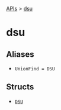 [APIs](../index.md) > [dsu]()

# dsu

## Aliases

- `UnionFind = DSU`

## Structs

- [`DSU`](./DSU.md)
